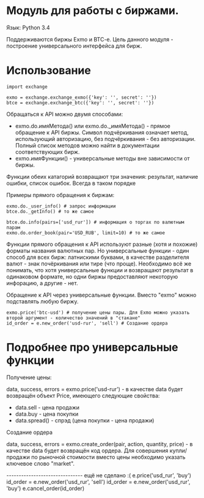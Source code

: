 # Модуль для работы с биржами.

Язык: Python 3.4 

Поддерживаются биржы Exmo и BTC-e. Цель данного модуля - построение универсального интерфейса для бирж.

# Использование

```
import exchange

exmo = exchange.exchange_exmo({'key': '', secret': ''})
btce = exchange.exchange_btc({'key': '', secret': ''})
```

Обращаться к API можно двумя способами:
- exmo.do.имяМетода() или exmo.do._имяМетода() - прямое обращение к API биржы. Символ подчёркивания означает метод, использующий авторизацию, без подчёркивания - без авторизации. Полный список методов можно найти в документации соответствующих бирж.
- exmo.имяФункции() - универсальные методы вне зависимости от биржы.

Функции обеих катагорий возвращают три значения: результат, наличие ошибки, список ошибок. Всегда в таком порядке

Примеры прямого обращения к биржам:
```
exmo.do._user_info() # запрос информации 
btce.do._getInfo() # то же самое

btce.do.info(pairs=['usd_rur']) # информация о торгах по валютным парам
exmo.do.order_book(pair='USD_RUB', limit=10) # то же самое
```

Функции прямого обращения к API используют разные (хотя и похожие) форматы названия валютных пар. Но универсальные функции - один способ для всех бирж: латнискими буквами, в качестве разделителя валют - знак почёркивания или тире (что проще). Необходимо всё же понимать, что хотя универсальные функции и возвращают результат в одинаковом формате, но одни биржы предоставляют некоторую инфорацию, а другие - нет.

Обращение к API через универсальные функции. Вместо "exmo" можно подставлять любую биржу.

```
exmo.price('btc-usd') # получение цены пары. Для Exmo можно указать второй аргумент - количество значений в "стакане"
id_order = e.new_order('usd-rur', 'sell') # Создание ордера
```

# Подробнее про универсальные функции

Получение цены:

data, success, errors = exmo.price('usd-rur') - в качестве data будет возвращён объект Price, имеющего следующие свойства:
- data.sell - цена продажи
- data.buy - цена покупки
- data.spread() - спрэд (цена покупки - цена продажи)

Создание ордера

data, success, errors = exmo.create_order(pair, action, quantity, price) - в качестве data будет возвращён код ордера. Для совершения купли/продажи по рыночной стоимости вместо цены необходимо указать ключевое слово "market".




 
 
 
------------------------------- ещё не сделано :( 
e.price('usd_rur', 'buy')
id_order = e.new_order('usd_rur', 'sell')
id_order = e.new_order('usd_rur', 'buy')
e.cancel_order(id_order)